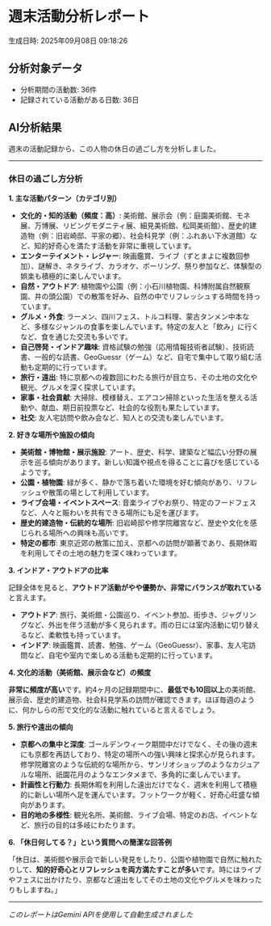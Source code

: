 # 週末活動分析レポート

生成日時: 2025年09月08日 09:18:26

## 分析対象データ
- 分析期間の活動数: 36件
- 記録されている活動がある日数: 36日

## AI分析結果

週末の活動記録から、この人物の休日の過ごし方を分析しました。

---

### 休日の過ごし方分析

**1. 主な活動パターン（カテゴリ別）**

*   **文化的・知的活動（頻度：高）**: 美術館、展示会（例：庭園美術館、モネ展、万博展、リビングモダニティ展、細見美術館、松岡美術館）、歴史的建造物（例：旧岩崎邸、平家の郷）、社会科見学（例：ふれあい下水道館）など、知的好奇心を満たす活動を非常に重視しています。
*   **エンターテイメント・レジャー**: 映画鑑賞、ライブ（ずとまよに複数回参加）、謎解き、ネタライブ、カラオケ、ボーリング、祭り参加など、体験型の娯楽も積極的に楽しんでいます。
*   **自然・アウトドア**: 植物園や公園（例：小石川植物園、科博附属自然観察園、井の頭公園）での散策を好み、自然の中でリフレッシュする時間を持っています。
*   **グルメ・外食**: ラーメン、四川フェス、トルコ料理、蒙古タンメン中本など、多様なジャンルの食事を楽しんでいます。特定の友人と「飲み」に行くなど、食を通じた交流も多いです。
*   **自己啓発・インドア趣味**: 資格試験の勉強（応用情報技術者試験）、技術読書、一般的な読書、GeoGuessr（ゲーム）など、自宅で集中して取り組む活動も定期的に行っています。
*   **旅行・遠出**: 特に京都への複数回にわたる旅行が目立ち、その土地の文化や観光、グルメを深く探求しています。
*   **家事・社会貢献**: 大掃除、模様替え、エアコン掃除といった生活を整える活動や、献血、期日前投票など、社会的な役割も果たしています。
*   **社交**: 友人宅訪問や飲み会など、知人との交流も楽しんでいます。

**2. 好きな場所や施設の傾向**

*   **美術館・博物館・展示施設**: アート、歴史、科学、建築など幅広い分野の展示を巡る傾向があります。新しい知識や視点を得ることに喜びを感じているようです。
*   **公園・植物園**: 緑が多く、静かで落ち着いた環境を好む傾向があり、リフレッシュや散策の場として利用しています。
*   **ライブ会場・イベントスペース**: 音楽ライブやお祭り、特定のフードフェスなど、人々と賑わいを共有できる場所にも足を運びます。
*   **歴史的建造物・伝統的な場所**: 旧岩崎邸や修学院離宮など、歴史や文化を感じられる場所への興味も高いです。
*   **特定の都市**: 東京近郊の散策に加え、京都への訪問が顕著であり、長期休暇を利用してその土地の魅力を深く味わっています。

**3. インドア・アウトドアの比率**

記録全体を見ると、**アウトドア活動がやや優勢か、非常にバランスが取れている**と言えます。
*   **アウトドア**: 旅行、美術館・公園巡り、イベント参加、街歩き、ジャグリングなど、外出を伴う活動が多く見られます。雨の日には室内活動に切り替えるなど、柔軟性も持っています。
*   **インドア**: 映画鑑賞、読書、勉強、ゲーム（GeoGuessr）、家事、友人宅訪問など、自宅や室内で楽しめる活動も定期的に行っています。

**4. 文化的活動（美術館、展示会など）の頻度**

**非常に頻度が高い**です。約4ヶ月の記録期間中に、**最低でも10回以上**の美術館、展示会、歴史的建造物、社会科見学系の訪問が確認できます。ほぼ毎週のように、何かしらの形で文化的な活動に触れていると言えるでしょう。

**5. 旅行や遠出の傾向**

*   **京都への集中と深度**: ゴールデンウィーク期間中だけでなく、その後の週末にも京都を再訪しており、特定の場所への強い興味と探求心が見られます。修学院離宮のような伝統的な場所から、サンリオショップのようなカジュアルな場所、祇園花月のようなエンタメまで、多角的に楽しんでいます。
*   **計画性と行動力**: 長期休暇を利用した遠出だけでなく、週末を利用して積極的に新しい場所へ足を運んでいます。フットワークが軽く、好奇心旺盛な傾向があります。
*   **目的地の多様性**: 観光名所、美術館、ライブ会場、特定のお店、イベントなど、旅行の目的は多岐にわたります。

**6. 「休日何してる？」という質問への簡潔な回答例**

「休日は、美術館や展示会で新しい発見をしたり、公園や植物園で自然に触れたりして、**知的好奇心とリフレッシュを両方満たすことが多い**です。時にはライブやフェスに出かけたり、京都など遠出をしてその土地の文化やグルメを味わったりもしますね。」

---
*このレポートはGemini APIを使用して自動生成されました*
